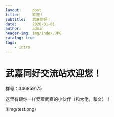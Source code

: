 ```yaml
---
layout:     post
title:      欢迎！
subtitle:   武嘉同好！
date:       2020-01-01
author:     admin
header-img: img/index.JPG
catalog: true
tags:
    - intro
---
```



# 武嘉同好交流站欢迎您！

群号：346859175

这里有跟你一样爱着武嘉的小伙伴（和大佬，和文）！

!(img/test.png)